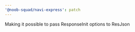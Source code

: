 ```yaml
---
'@noob-squad/navi-express': patch
---
```


Making it possible to pass ResponseInit options to ResJson
